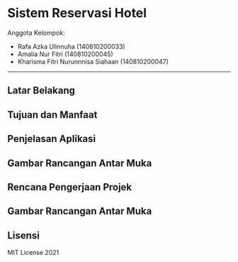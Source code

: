 # Sistem Reservasi Hotel

Anggota Kelompok:
* Rafa Azka Ulinnuha (140810200033)
* Amalia Nur Fitri (140810200045)
* Kharisma Fitri Nurunnnisa Siahaan (140810200047)
---
## Latar Belakang


## Tujuan dan Manfaat

## Penjelasan Aplikasi


## Gambar Rancangan Antar Muka
<!--
Buat rancangan antar muka selengkap mungkin sesuai fungsi aplikasinya. rancangan antar muka
diusahakan serapih dan seindah mungkin. tools yang digunakan dalam pembuatan rancangan gambar
dibebaskan sesuai kreatifitas kalian
!-->


## Rencana Pengerjaan Projek
## Gambar Rancangan Antar Muka
<!--
Dalam kondisi pandemi seperti ini, tidak memungkinkan untuk bertemu bertatap muka. Maka dari itu
jelaskan bagaimana kalian bekerja sama, berkoordinasi, pembagian kerja.Tools apa yang kalian gunakan
untuk bekerja bersama sama cth github, google docs, google meet>ibebaskan sesuai kreatifitas kalian
!-->


## Lisensi

MIT License 2021